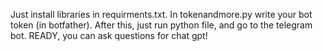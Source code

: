 Just install libraries in requirments.txt. In tokenandmore.py write your bot token (in botfather). After this, just run python file, and go to the telegram bot.
READY, you can ask questions for chat gpt!
